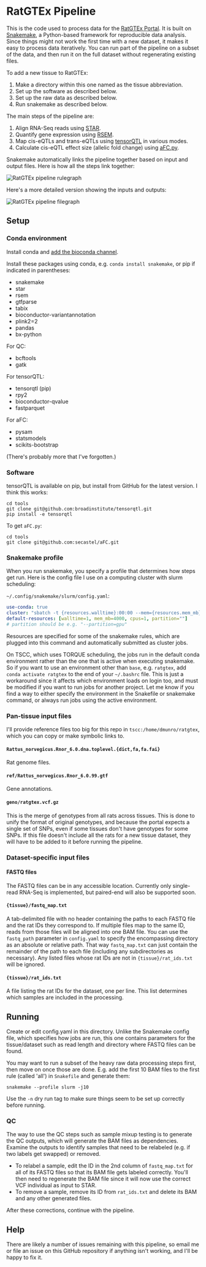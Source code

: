 # RatGTEx Pipeline

This is the code used to process data for the [RatGTEx Portal](https://ratgtex.org). It is built on [Snakemake](https://snakemake.github.io/), a Python-based framework for reproducible data analysis. Since things might not work the first time with a new dataset, it makes it easy to process data iteratively. You can run part of the pipeline on a subset of the data, and then run it on the full dataset without regenerating existing files.

To add a new tissue to RatGTEx:
1. Make a directory within this one named as the tissue abbreviation.
2. Set up the software as described below.
3. Set up the raw data as described below.
4. Run snakemake as described below.

The main steps of the pipeline are:
1. Align RNA-Seq reads using [STAR](https://github.com/alexdobin/STAR).
2. Quantify gene expression using [RSEM](https://deweylab.github.io/RSEM/).
3. Map cis-eQTLs and trans-eQTLs using [tensorQTL](https://github.com/broadinstitute/tensorqtl) in various modes.
4. Calculate cis-eQTL effect size (allelic fold change) using [aFC.py](https://github.com/secastel/aFC).

Snakemake automatically links the pipeline together based on input and output files. Here is how all the steps link together:

![RatGTEx pipeline rulegraph](Test/rulegraph.png)

Here's a more detailed version showing the inputs and outputs:

![RatGTEx pipeline filegraph](Test/filegraph.png)

## Setup

### Conda environment

Install conda and [add the bioconda channel](https://bioconda.github.io/user/install.html#set-up-channels).

Install these packages using conda, e.g. `conda install snakemake`, or pip if indicated in parentheses:

- snakemake
- star
- rsem
- gtfparse
- tabix
- bioconductor-variantannotation
- plink2=2
- pandas
- bx-python

For QC:
- bcftools
- gatk

For tensorQTL:
- tensorqtl (pip)
- rpy2
- bioconductor-qvalue
- fastparquet

For aFC:
- pysam
- statsmodels
- scikits-bootstrap

(There's probably more that I've forgotten.)

### Software

tensorQTL is available on pip, but install from GitHub for the latest version. I think this works:

```
cd tools
git clone git@github.com:broadinstitute/tensorqtl.git
pip install -e tensorqtl
```

To get `aFC.py`:

```
cd tools
git clone git@github.com:secastel/aFC.git
```

### Snakemake profile

When you run snakemake, you specify a profile that determines how steps get run. Here is the config file I use on a computing cluster with slurm scheduling:

`~/.config/snakemake/slurm/config.yaml`:

```yaml
use-conda: true
cluster: "sbatch -t {resources.walltime}:00:00 --mem={resources.mem_mb} -c {resources.cpus} {resources.partition} --mail-type=FAIL --mail-user=dmunro@scripps.edu"
default-resources: [walltime=1, mem_mb=4000, cpus=1, partition=""]
# partition should be e.g. "--partition=gpu"
```

Resources are specified for some of the snakemake rules, which are plugged into this command and automatically submitted as cluster jobs.

On TSCC, which uses TORQUE scheduling, the jobs run in the default conda environment rather than the one that is active when executing snakemake. So if you want to use an environment other than `base`, e.g. `ratgtex`, add `conda activate ratgtex` to the end of your `~/.bashrc` file. This is just a workaround since it affects which environment loads on login too, and must be modified if you want to run jobs for another project. Let me know if you find a way to either specify the environment in the Snakefile or snakemake command, or always run jobs using the active environment.

### Pan-tissue input files

I'll provide reference files too big for this repo in `tscc:/home/dmunro/ratgtex`, which you can copy or make symbolic links to.

#### `Rattus_norvegicus.Rnor_6.0.dna.toplevel.{dict,fa,fa.fai}`

Rat genome files.

#### `ref/Rattus_norvegicus.Rnor_6.0.99.gtf`

Gene annotations.

#### `geno/ratgtex.vcf.gz`

This is the merge of genotypes from all rats across tissues. This is done to unify the format of original genotypes, and because the portal expects a single set of SNPs, even if some tissues don't have genotypes for some SNPs. If this file doesn't include all the rats for a new tissue dataset, they will have to be added to it before running the pipeline.

### Dataset-specific input files

#### FASTQ files

The FASTQ files can be in any accessible location. Currently only single-read RNA-Seq is implemented, but paired-end will also be supported soon.

#### `{tissue}/fastq_map.txt`

A tab-delimited file with no header containing the paths to each FASTQ file and the rat IDs they correspond to. If multiple files map to the same ID, reads from those files will be aligned into one BAM file. You can use the `fastq_path` parameter in `config.yaml` to specify the encompassing directory as an absolute or relative path. That way `fastq_map.txt` can just contain the remainder of the path to each file (including any subdirectories as necessary). Any listed files whose rat IDs are not in `{tissue}/rat_ids.txt` will be ignored.

#### `{tissue}/rat_ids.txt`

A file listing the rat IDs for the dataset, one per line. This list determines which samples are included in the processing.

## Running

Create or edit config.yaml in this directory. Unlike the Snakemake config file, which specifies how jobs are run, this one contains parameters for the tissue/dataset such as read length and directory where FASTQ files can be found.

You may want to run a subset of the heavy raw data processing steps first, then move on once those are done. E.g. add the first 10 BAM files to the first rule (called 'all') in `Snakefile` and generate them:

`snakemake --profile slurm -j10`

Use the `-n` dry run tag to make sure things seem to be set up correctly before running.

### QC

The way to use the QC steps such as sample mixup testing is to generate the QC outputs, which will generate the BAM files as dependencies. Examine the outputs to identify samples that need to be relabeled (e.g. if two labels get swapped) or removed.

- To relabel a sample, edit the ID in the 2nd column of `fastq_map.txt` for all of its FASTQ files so that its BAM file gets labeled correctly. You'll then need to regenerate the BAM file since it will now use the correct VCF individual as input to STAR.
- To remove a sample, remove its ID from `rat_ids.txt` and delete its BAM and any other generated files.

After these corrections, continue with the pipeline.

## Help

There are likely a number of issues remaining with this pipeline, so email me or file an issue on this GitHub repository if anything isn't working, and I'll be happy to fix it.
